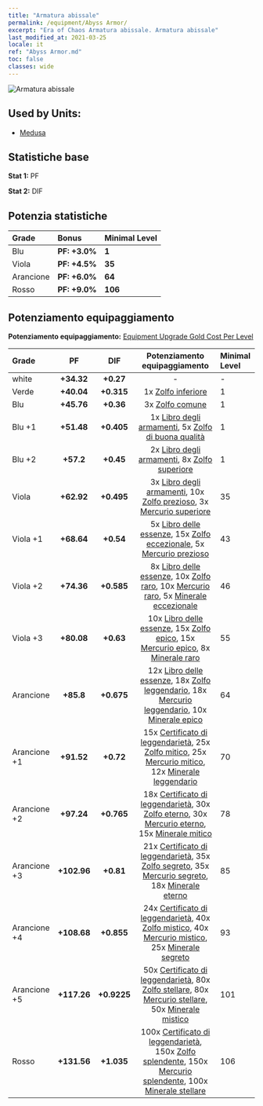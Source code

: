 ```yaml
---
title: "Armatura abissale"
permalink: /equipment/Abyss Armor/
excerpt: "Era of Chaos Armatura abissale. Armatura abissale"
last_modified_at: 2021-03-25
locale: it
ref: "Abyss Armor.md"
toc: false
classes: wide
---
```


  ![Armatura abissale](/images/e/e_7044.png)

## Used by Units:

* [Medusa](/it/units/Medusa/) 


## Statistiche base
 **Stat 1:** PF

 **Stat 2:** DIF

## Potenzia statistiche

  |     Grade    |   Bonus | Minimal Level | 
  |:-------------|:--------|:--------------| 
  | Blu | **PF: +3.0%** | **1** | 
  | Viola | **PF: +4.5%** | **35** | 
  | Arancione | **PF: +6.0%** | **64** | 
  | Rosso | **PF: +9.0%** | **106** | 


## Potenziamento equipaggiamento
 **Potenziamento equipaggiamento:** [Equipment Upgrade Gold Cost Per Level](/equipment/EquipmentUpgradeCostPerLevel/) 

  |          Grade      | PF | DIF | Potenziamento equipaggiamento | Minimal Level |
  |:--------------------|:---------:|:---------:|:----------------:|:--------------|
  | white | **+34.32** | **+0.27** | - | - |
  | Verde | **+40.04** | **+0.315** | 1x [Zolfo inferiore](/it/Items/mat_3/) | 1 |
  | Blu | **+45.76** | **+0.36** | 3x [Zolfo comune](/it/Items/mat_9/) | 1 |
  | Blu +1 | **+51.48** | **+0.405** | 1x [Libro degli armamenti](/it/Items/mat_18/), 5x [Zolfo di buona qualità](/it/Items/mat_15/) | 1 |
  | Blu +2 | **+57.2** | **+0.45** | 2x [Libro degli armamenti](/it/Items/mat_25/), 8x [Zolfo superiore](/it/Items/mat_22/) | 1 |
  | Viola | **+62.92** | **+0.495** | 3x [Libro degli armamenti](/it/Items/mat_32/), 10x [Zolfo prezioso](/it/Items/mat_29/), 3x [Mercurio superiore](/it/Items/mat_21/) | 35 |
  | Viola +1 | **+68.64** | **+0.54** | 5x [Libro delle essenze](/it/Items/mat_39/), 15x [Zolfo eccezionale](/it/Items/mat_36/), 5x [Mercurio prezioso](/it/Items/mat_28/) | 43 |
  | Viola +2 | **+74.36** | **+0.585** | 8x [Libro delle essenze](/it/Items/mat_46/), 10x [Zolfo raro](/it/Items/mat_43/), 10x [Mercurio raro](/it/Items/mat_42/), 5x [Minerale eccezionale](/it/Items/mat_33/) | 46 |
  | Viola +3 | **+80.08** | **+0.63** | 10x [Libro delle essenze](/it/Items/mat_53/), 15x [Zolfo epico](/it/Items/mat_50/), 15x [Mercurio epico](/it/Items/mat_49/), 8x [Minerale raro](/it/Items/mat_40/) | 55 |
  | Arancione | **+85.8** | **+0.675** | 12x [Libro delle essenze](/it/Items/mat_60/), 18x [Zolfo leggendario](/it/Items/mat_57/), 18x [Mercurio leggendario](/it/Items/mat_56/), 10x [Minerale epico](/it/Items/mat_47/) | 64 |
  | Arancione +1 | **+91.52** | **+0.72** | 15x [Certificato di leggendarietà](/it/Items/mat_67/), 25x [Zolfo mitico](/it/Items/mat_64/), 25x [Mercurio mitico](/it/Items/mat_63/), 12x [Minerale leggendario](/it/Items/mat_54/) | 70 |
  | Arancione +2 | **+97.24** | **+0.765** | 18x [Certificato di leggendarietà](/it/Items/mat_74/), 30x [Zolfo eterno](/it/Items/mat_71/), 30x [Mercurio eterno](/it/Items/mat_70/), 15x [Minerale mitico](/it/Items/mat_61/) | 78 |
  | Arancione +3 | **+102.96** | **+0.81** | 21x [Certificato di leggendarietà](/it/Items/mat_81/), 35x [Zolfo segreto](/it/Items/mat_78/), 35x [Mercurio segreto](/it/Items/mat_77/), 18x [Minerale eterno](/it/Items/mat_68/) | 85 |
  | Arancione +4 | **+108.68** | **+0.855** | 24x [Certificato di leggendarietà](/it/Items/mat_88/), 40x [Zolfo mistico](/it/Items/mat_85/), 40x [Mercurio mistico](/it/Items/mat_84/), 25x [Minerale segreto](/it/Items/mat_75/) | 93 |
  | Arancione +5 | **+117.26** | **+0.9225** | 50x [Certificato di leggendarietà](/it/Items/mat_95/), 80x [Zolfo stellare](/it/Items/mat_92/), 80x [Mercurio stellare](/it/Items/mat_91/), 50x [Minerale mistico](/it/Items/mat_82/) | 101 |
  | Rosso | **+131.56** | **+1.035** | 100x [Certificato di leggendarietà](/it/Items/mat_102/), 150x [Zolfo splendente](/it/Items/mat_99/), 150x [Mercurio splendente](/it/Items/mat_98/), 100x [Minerale stellare](/it/Items/mat_89/) | 106 |

